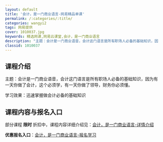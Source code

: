 ```yaml
---
layout: default
title: '会计，是一门商业语言-网易精品单课'
permalink: /:categories/:title/
categories: wangyi2
tags: 网易提供
cover: 1010037.jpg
keywords: 精选网课,网易云课堂,会计，是一门商业语言
description: "主题：会计是一门商业语音，会计这门语言是所有职场人必备的基础知识，因为有一天你做了会计，这个必须学，有一天你做了领导，财务你必须懂。学习效果：迅速掌握做会计必备的基础知识会计，是一门商业语言"
classid: 1010037
---
```


## 课程介绍

主题：会计是一门商业语音，会计这门语言是所有职场人必备的基础知识，因为有一天你做了会计，这个必须学，有一天你做了领导，财务你必须懂。

学习效果：迅速掌握做会计必备的基础知识

## 课程内容与报名入口

部分课程 **限时** 折扣中，课程内容详细介绍见：[会计，是一门商业语言-详情介绍](https://study.163.com/course/introduction/1010037.htm?share=1&shareId=1025206652&utm_campaign=share&utm_medium=iphoneShare&utm_source=&utm_u=1025206652)

**优惠报名入口**：[会计，是一门商业语言-报名学习](https://study.163.com/course/introduction/1010037.htm?share=1&shareId=1025206652&utm_campaign=share&utm_medium=iphoneShare&utm_source=&utm_u=1025206652)

